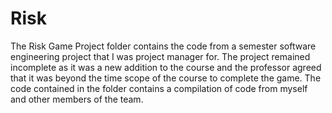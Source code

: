 # Risk

The Risk Game Project folder contains the code from a semester software engineering project that I was project manager for. The project remained incomplete as it was a new addition to the course and the professor agreed that it was beyond the time scope of the course to complete the game. The code contained in the folder contains a compilation of code from myself and other members of the team.
